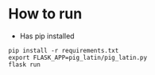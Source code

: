 # How to run
- Has pip installed


```
pip install -r requirements.txt
export FLASK_APP=pig_latin/pig_latin.py
flask run
```
